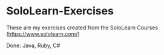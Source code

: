 # SoloLearn-Exercises
These are my exercises created from the SoloLearn Courses (https://www.sololearn.com/)

Done:
Java,
Ruby,
C#
